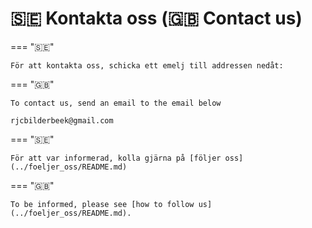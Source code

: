 # 🇸🇪 Kontakta oss (🇬🇧 Contact us)

=== "🇸🇪"

    För att kontakta oss, schicka ett emelj till addressen nedåt:

=== "🇬🇧"

    To contact us, send an email to the email below

```text
rjcbilderbeek@gmail.com
```

=== "🇸🇪"

    För att var informerad, kolla gjärna på [följer oss](../foeljer_oss/README.md)

=== "🇬🇧"

    To be informed, please see [how to follow us](../foeljer_oss/README.md).
